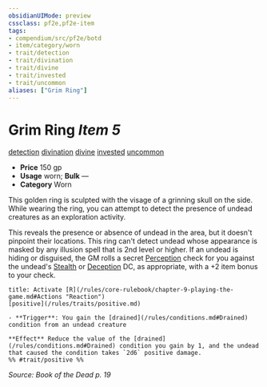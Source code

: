 ```yaml
---
obsidianUIMode: preview
cssclass: pf2e,pf2e-item
tags:
- compendium/src/pf2e/botd
- item/category/worn
- trait/detection
- trait/divination
- trait/divine
- trait/invested
- trait/uncommon
aliases: ["Grim Ring"]
---
```

# Grim Ring *Item 5*  
[detection](/rules/traits/detection.md)  [divination](/rules/traits/divination.md)  [divine](/rules/traits/divine.md)  [invested](/rules/traits/invested.md)  [uncommon](/rules/traits/uncommon.md)  

- **Price** 150 gp
- **Usage** worn; **Bulk** —
- **Category** Worn

This golden ring is sculpted with the visage of a grinning skull on the side. While wearing the ring, you can attempt to detect the presence of undead creatures as an exploration activity.

This reveals the presence or absence of undead in the area, but it doesn't pinpoint their locations. This ring can't detect undead whose appearance is masked by any illusion spell that is 2nd level or higher. If an undead is hiding or disguised, the GM rolls a secret [Perception](/compendium/skills.md#Perception) check for you against the undead's [Stealth](/compendium/skills.md#Stealth) or [Deception](/compendium/skills.md#Deception) DC, as appropriate, with a +2 item bonus to your check.

```ad-embed-ability
title: Activate [R](/rules/core-rulebook/chapter-9-playing-the-game.md#Actions "Reaction")
[positive](/rules/traits/positive.md)  

- **Trigger**: You gain the [drained](/rules/conditions.md#Drained) condition from an undead creature

**Effect** Reduce the value of the [drained](/rules/conditions.md#Drained) condition you gain by 1, and the undead that caused the condition takes `2d6` positive damage.  
%% #trait/positive %%
```

*Source: Book of the Dead p. 19*